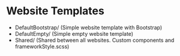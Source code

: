 # Website Templates
* DefaultBootstrap/ (Simple website template with Bootstrap)
* DefaultEmpty/ (Simple empty website template)
* Shared/ (Shared between all websites. Custom components and frameworkStyle.scss)
